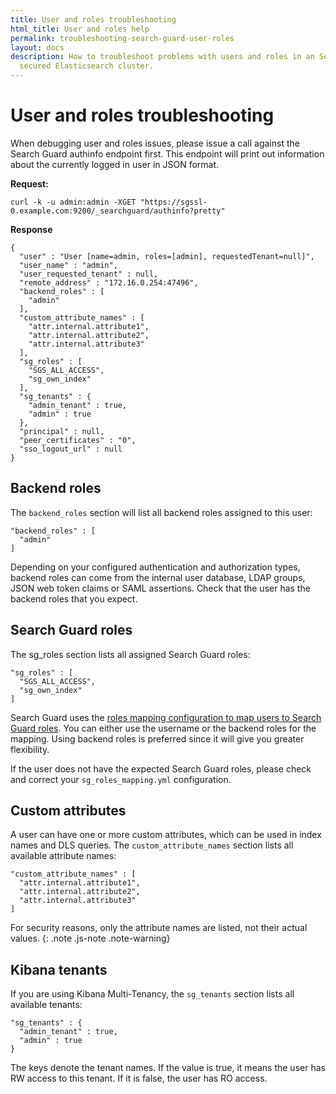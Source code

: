 ```yaml
---
title: User and roles troubleshooting
html_title: User and roles help
permalink: troubleshooting-search-guard-user-roles
layout: docs
description: How to troubleshoot problems with users and roles in an Search Guard
  secured Elasticsearch cluster.
---
```

<!--- Copyright 2022 floragunn GmbH -->

# User and roles troubleshooting

When debugging user and roles issues, please issue a call against the Search Guard authinfo endpoint first. This endpoint will print out information about the currently logged in user in JSON format.

**Request:**

```
curl -k -u admin:admin -XGET "https://sgssl-0.example.com:9200/_searchguard/authinfo?pretty"
```

**Response**

```
{
  "user" : "User [name=admin, roles=[admin], requestedTenant=null]",
  "user_name" : "admin",
  "user_requested_tenant" : null,
  "remote_address" : "172.16.0.254:47496",
  "backend_roles" : [
    "admin"
  ],
  "custom_attribute_names" : [
    "attr.internal.attribute1",
    "attr.internal.attribute2",
    "attr.internal.attribute3"
  ],
  "sg_roles" : [
    "SGS_ALL_ACCESS",
    "sg_own_index"
  ],
  "sg_tenants" : {
    "admin_tenant" : true,
    "admin" : true
  },
  "principal" : null,
  "peer_certificates" : "0",
  "sso_logout_url" : null
}
```

## Backend roles

The `backend_roles` section will list all backend roles assigned to this user:

```
"backend_roles" : [
  "admin"
]
```

Depending on your configured authentication and authorization types, backend roles can come from the internal user database, LDAP groups, JSON web token claims or SAML assertions. Check that the user has the backend roles that you expect.

## Search Guard roles

The sg_roles section lists all assigned Search Guard roles:

```
"sg_roles" : [
  "SGS_ALL_ACCESS",
  "sg_own_index"
]
```

Search Guard uses the [roles mapping configuration to map users to Search Guard roles](../_docs_roles_permissions/configuration_roles_mapping.md). You can either use the username or the backend roles for the mapping. Using backend roles is preferred since it will give you greater flexibility.

If the user does not have the expected Search Guard roles, please check and correct your `sg_roles_mapping.yml` configuration.

## Custom attributes

A user can have one or more custom attributes, which can be used in index names and DLS queries. The `custom_attribute_names` section lists all available attribute names:

```
"custom_attribute_names" : [
  "attr.internal.attribute1",
  "attr.internal.attribute2",
  "attr.internal.attribute3"
]
```

For security reasons, only the attribute names are listed, not their actual values.
{: .note .js-note .note-warning}

## Kibana tenants

If you are using Kibana Multi-Tenancy, the `sg_tenants` section lists all available tenants:

```
"sg_tenants" : {
  "admin_tenant" : true,
  "admin" : true
}
```

The keys denote the tenant names. If the value is true, it means the user has RW access to this tenant. If it is false, the user has RO access.